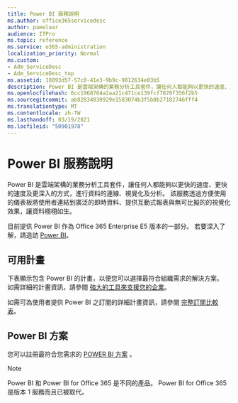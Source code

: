 ```yaml
---
title: Power BI 服務說明
ms.author: office365servicedesc
author: pamelaar
audience: ITPro
ms.topic: reference
ms.service: o365-administration
localization_priority: Normal
ms.custom:
- Adm_ServiceDesc
- Adm_ServiceDesc_top
ms.assetid: 18093d57-57c0-41e3-9b9c-9812634e03b5
description: Power BI 是雲端架構的業務分析工具套件，讓任何人都能夠以更快的速度、更快的速度及更深入的方式，進行資料的連線、視覺化及分析。 該服務透過方便使用的儀表板將使用者連結到廣泛的即時資料、提供互動式報表與無可比擬的的視覺化效果，讓資料栩栩如生。
ms.openlocfilehash: 6cc1968764a2aa21c471ce139fcf7870f356f2b5
ms.sourcegitcommit: ab82834030929e1583074b3f5b0b27182746fff4
ms.translationtype: MT
ms.contentlocale: zh-TW
ms.lasthandoff: 03/19/2021
ms.locfileid: "50901978"
---
```

# <a name="power-bi-service-description"></a>Power BI 服務說明

Power BI 是雲端架構的業務分析工具套件，讓任何人都能夠以更快的速度、更快的速度及更深入的方式，進行資料的連線、視覺化及分析。 該服務透過方便使用的儀表板將使用者連結到廣泛的即時資料、提供互動式報表與無可比擬的的視覺化效果，讓資料栩栩如生。

目前提供 Power BI 作為 Office 365 Enterprise E5 版本的一部分。 若要深入了解，請造訪 [Power BI](https://powerbi.microsoft.com/)。

## <a name="available-plans"></a>可用計畫

下表顯示包含 Power BI 的計畫，以便您可以選擇最符合組織需求的解決方案。 如需詳細的計畫資訊，請參閱 [強大的工具來支援您的企業](https://www.microsoft.com/microsoft-365/enterprise/compare-office-365-plans)。

如需可為使用者提供 Power BI 之訂閱的詳細計畫資訊，請參閱 [完整訂閱比較表](https://www.microsoft.com/microsoft-365/compare-microsoft-365-enterprise-plans)。
 
## <a name="power-bi-plans"></a>Power BI 方案

您可以註冊最符合您需求的 [POWER BI 方案](https://go.microsoft.com/fwlink/?LinkID=786854) 。 
  
> [!NOTE]
> Power BI 和 Power BI for Office 365 是不同的產品。 Power BI for Office 365 是版本 1 服務而且已被取代。 
  